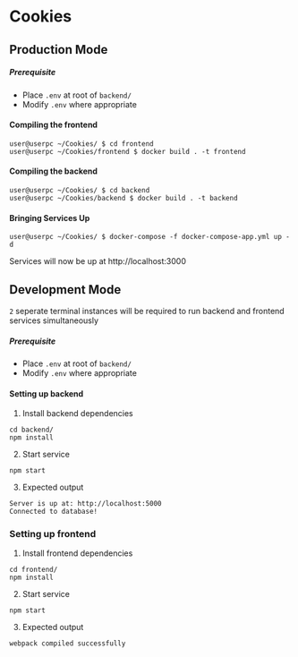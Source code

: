 # Cookies

## Production Mode

##### Prerequisite
- Place `.env` at root of `backend/`
- Modify `.env` where appropriate

#### Compiling the frontend
```console
user@userpc ~/Cookies/ $ cd frontend
user@userpc ~/Cookies/frontend $ docker build . -t frontend
```

#### Compiling the backend
```console
user@userpc ~/Cookies/ $ cd backend
user@userpc ~/Cookies/backend $ docker build . -t backend
```

#### Bringing Services Up
```console
user@userpc ~/Cookies/ $ docker-compose -f docker-compose-app.yml up -d
```

Services will now be up at http://localhost:3000



## Development Mode
`2` seperate terminal instances will be required to run backend and frontend services simultaneously

##### Prerequisite
- Place `.env` at root of `backend/`
- Modify `.env` where appropriate

#### Setting up backend

1. Install backend dependencies
```
cd backend/
npm install
```

2. Start service
```
npm start
```

3. Expected output
```
Server is up at: http://localhost:5000
Connected to database!
```

### Setting up frontend
1. Install frontend dependencies
```
cd frontend/
npm install
```

2. Start service 
```
npm start
```

3. Expected output
```
webpack compiled successfully
```
